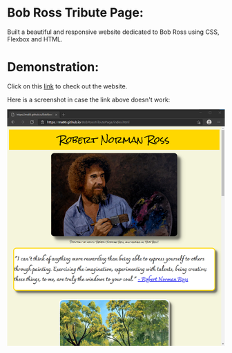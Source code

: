 # **Bob Ross Tribute Page**:
Built a beautiful and responsive website dedicated to Bob Ross using CSS, Flexbox and HTML.

# **Demonstration**:
Click on this [link](https://ma86.github.io/BobRossTributePage/index.html) to check out the website.

Here is a screenshot in case the link above doesn't work:

![Tribute Page](screenshot.png)
